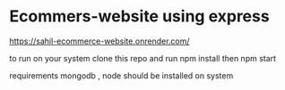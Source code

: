 # Ecommers-website using express
 https://sahil-ecommerce-website.onrender.com/
 
 to run on your system
 clone this repo and 
 run npm install
 then npm start
 
 requirements 
 mongodb , node 
 should be installed on system
 
